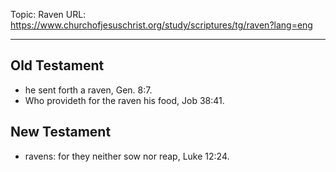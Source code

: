Topic: Raven
URL: https://www.churchofjesuschrist.org/study/scriptures/tg/raven?lang=eng

---

## Old Testament

- he sent forth a raven, Gen. 8:7.
- Who provideth for the raven his food, Job 38:41.

## New Testament

- ravens: for they neither sow nor reap, Luke 12:24.

